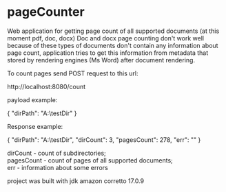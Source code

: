 # pageCounter

Web application for getting page count of all supported documents (at this moment pdf, doc, docx)
Doc and docx page counting don't work well because of these types of documents don't contain any information about page count,
application tries to get this information from metadata that stored by rendering engines (Ms Word) after document rendering.

To count pages send POST request to this url:

http://localhost:8080/count

payload example:

{
    "dirPath": "A:\\testDir"
}

Response example:

{
    "dirPath": "A:\\testDir",
    "dirCount": 3,
    "pagesCount": 278,
    "err": ""
}


dirCount - count of subdirectories;  
pagesCount - count of pages of all supported documents;  
err - information about some errors



project was built with jdk amazon corretto 17.0.9
